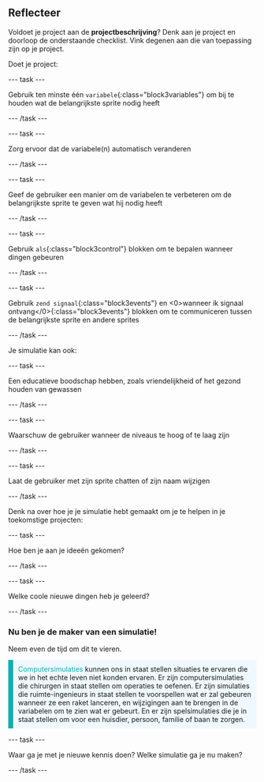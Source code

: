 ## Reflecteer

Voldoet je project aan de **projectbeschrijving**? Denk aan je project en doorloop de onderstaande checklist. Vink degenen aan die van toepassing zijn op je project.

Doet je project:

--- task ---

Gebruik ten minste één `variabele`{:class="block3variables"} om bij te houden wat de belangrijkste sprite nodig heeft

--- /task ---

--- task ---

Zorg ervoor dat de variabele(n) automatisch veranderen

--- /task ---

--- task ---

Geef de gebruiker een manier om de variabelen te verbeteren om de belangrijkste sprite te geven wat hij nodig heeft

--- /task ---

--- task ---

Gebruik `als`{:class="block3control"} blokken om te bepalen wanneer dingen gebeuren

--- /task ---

--- task ---

Gebruik `zend signaal`{:class="block3events"} en <0>wanneer ik signaal ontvang</0>{:class="block3events"} blokken om te communiceren tussen de belangrijkste sprite en andere sprites

--- /task ---

Je simulatie kan ook:

--- task ---

Een educatieve boodschap hebben, zoals vriendelijkheid of het gezond houden van gewassen

--- /task ---

--- task ---

Waarschuw de gebruiker wanneer de niveaus te hoog of te laag zijn

--- /task ---

--- task ---

Laat de gebruiker met zijn sprite chatten of zijn naam wijzigen

--- /task ---

Denk na over hoe je je simulatie hebt gemaakt om je te helpen in je toekomstige projecten:

--- task ---

Hoe ben je aan je ideeën gekomen? 

<!-- free text answer, 3 characters possibly -->
--- /task ---

--- task ---

Welke coole nieuwe dingen heb je geleerd?

<!-- free text answer, 3 characters possibly -->

--- /task ---

### Nu ben je de maker van een simulatie!

Neem even de tijd om dit te vieren.

<p style="border-left: solid; border-width:10px; border-color: #0faeb0; background-color: aliceblue; padding: 10px;">
<span style="color: #0faeb0">Computersimulaties</span> kunnen ons in staat stellen situaties te ervaren die we in het echte leven niet konden ervaren. Er zijn computersimulaties die chirurgen in staat stellen om operaties te oefenen. Er zijn simulaties die ruimte-ingenieurs in staat stellen te voorspellen wat er zal gebeuren wanneer ze een raket lanceren, en wijzigingen aan te brengen in de variabelen om te zien wat er gebeurt. En er zijn spelsimulaties die je in staat stellen om voor een huisdier, persoon, familie of baan te zorgen. 
</p>

--- task ---

Waar ga je met je nieuwe kennis doen? Welke simulatie ga je nu maken?

<!-- free text answer, 3 characters possibly -->

--- /task ---

